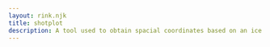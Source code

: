 ```yaml
---
layout: rink.njk
title: shotplot
description: A tool used to obtain spacial coordinates based on an ice hockey rink.
---
```

